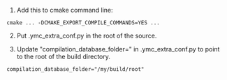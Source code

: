 1. Add this to cmake command line:

```
cmake ... -DCMAKE_EXPORT_COMPILE_COMMANDS=YES ...
```
  
2. Put .ymc_extra_conf.py in the root of the source.
  
3. Update "compilation_database_folder=" in .ymc_extra_conf.py to point to the root of the build directory.
   
```
compilation_database_folder="/my/build/root"
```
